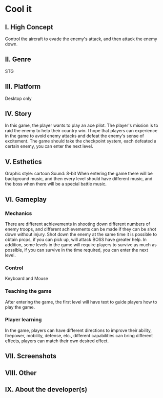 # Cool it

## I. High Concept
Control the aircraft to evade the enemy's attack, and then attack the enemy down.

## II. Genre
STG

## III. Platform
Desktop only

## IV. Story
In this game, the player wants to play an ace pilot. The player's mission is to raid the enemy to help their country win. I hope that players can experience in the game to avoid enemy attacks and defeat the enemy's sense of excitement. The game should take the checkpoint system, each defeated a certain enemy, you can enter the next level.

## V. Esthetics
Graphic style: cartoon
Sound: 8-bit
When entering the game there will be background music, and then every level should have different music, and the boss when there will be a special battle music.

## VI. Gameplay
### Mechanics
There are different achievements in shooting down different numbers of enemy troops, and different achievements can be made if they can be shot down without injury. Shot down the enemy at the same time it is possible to obtain props, if you can pick up, will attack BOSS have greater help. In addition, some levels in the game will require players to survive as much as possible, if you can survive in the time required, you can enter the next level.

### Control
Keyboard and Mouse

### Teaching the game
After entering the game, the first level will have text to guide players how to play the game.

### Player learning
In the game, players can have different directions to improve their ability, firepower, mobility, defense, etc., different capabilities can bring different effects, players can match their own desired effect.

## VII. Screenshots


## VIII. Other


## IX. About the developer(s)

